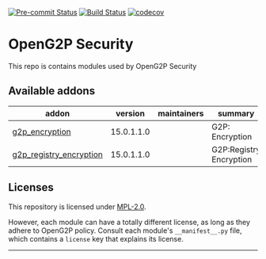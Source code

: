 
<!-- /!\ Non OCA Context : Set here the badge of your runbot / runboat instance. -->
[![Pre-commit Status](https://github.com/OpenG2P/openg2p-security/actions/workflows/pre-commit.yml/badge.svg?branch=15.0-1.1.0)](https://github.com/OpenG2P/openg2p-security/actions/workflows/pre-commit.yml?query=branch%3A15.0-1.1.0)
[![Build Status](https://github.com/OpenG2P/openg2p-security/actions/workflows/test.yml/badge.svg?branch=15.0-1.1.0)](https://github.com/OpenG2P/openg2p-security/actions/workflows/test.yml?query=branch%3A15.0-1.1.0)
[![codecov](https://codecov.io/gh/OpenG2P/openg2p-security/branch/15.0-1.1.0/graph/badge.svg)](https://codecov.io/gh/OpenG2P/openg2p-security)
<!-- /!\ Non OCA Context : Set here the badge of your translation instance. -->

<!-- /!\ do not modify above this line -->

# OpenG2P Security

This repo is contains modules used by OpenG2P Security

<!-- /!\ do not modify below this line -->

<!-- prettier-ignore-start -->

[//]: # (addons)

Available addons
----------------
addon | version | maintainers | summary
--- | --- | --- | ---
[g2p_encryption](g2p_encryption/) | 15.0.1.1.0 |  | G2P: Encryption
[g2p_registry_encryption](g2p_registry_encryption/) | 15.0.1.1.0 |  | G2P:Registry Encryption

[//]: # (end addons)

<!-- prettier-ignore-end -->

## Licenses

This repository is licensed under [MPL-2.0](LICENSE).

However, each module can have a totally different license, as long as they adhere to OpenG2P
policy. Consult each module's `__manifest__.py` file, which contains a `license` key
that explains its license.

----
<!-- /!\ Non OCA Context : Set here the full description of your organization. -->
